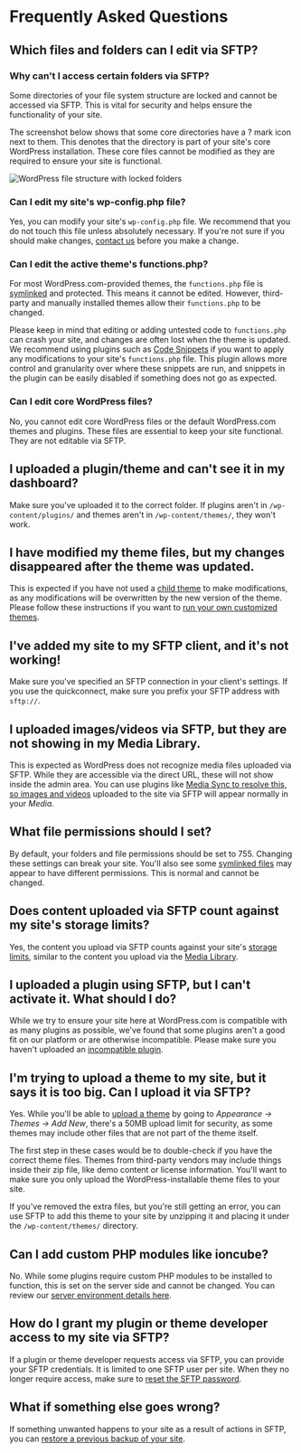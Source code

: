 # Frequently Asked Questions

## Which files and folders can I edit via SFTP?

### Why can't I access certain folders via SFTP?

Some directories of your file system structure are locked and cannot be accessed via SFTP. This is vital for security and helps ensure the functionality of your site.

The screenshot below shows that some core directories have a ? mark icon next to them. This denotes that the directory is part of your site's core WordPress installation. These core files cannot be modified as they are required to ensure your site is functional.

![WordPress file structure with locked folders](https://wpdeveloperstaging.files.wordpress.com/2024/02/sftp-folders-wordpress.png)

### Can I edit my site's wp-config.php file?

Yes, you can modify your site's `wp-config.php` file. We recommend that you do not touch this file unless absolutely necessary. If you're not sure if you should make changes, [contact us](https://developer.wordpress.com/docs/support/) before you make a change.

### Can I edit the active theme's functions.php?

For most WordPress.com-provided themes, the `functions.php` file is [symlinked](https://wordpress.com/support/symlinked-files-and-folders/) and protected. This means it cannot be edited. However, third-party and manually installed themes allow their `functions.php` to be changed.

Please keep in mind that editing or adding untested code to `functions.php` can crash your site, and changes are often lost when the theme is updated. We recommend using plugins such as [Code Snippets](https://wordpress.com/plugins/code-snippets/) if you want to apply any modifications to your site's `functions.php` file. This plugin allows more control and granularity over where these snippets are run, and snippets in the plugin can be easily disabled if something does not go as expected.

### Can I edit core WordPress files?

No, you cannot edit core WordPress files or the default WordPress.com themes and plugins. These files are essential to keep your site functional. They are not editable via SFTP.

## I uploaded a plugin/theme and can't see it in my dashboard?

Make sure you've uploaded it to the correct folder. If plugins aren't in `/wp-content/plugins/` and themes aren't in `/wp-content/themes/`, they won't work.

## I have modified my theme files, but my changes disappeared after the theme was updated.

This is expected if you have not used a [child theme](https://wordpress.com/support/themes/child-themes/) to make modifications, as any modifications will be overwritten by the new version of the theme. Please follow these instructions if you want to [run your own customized themes](https://wordpress.com/support/themes/child-themes/).

## I've added my site to my SFTP client, and it's not working!

Make sure you've specified an SFTP connection in your client's settings. If you use the quickconnect, make sure you prefix your SFTP address with `sftp://`.

## I uploaded images/videos via SFTP, but they are not showing in my Media Library.

This is expected as WordPress does not recognize media files uploaded via SFTP. While they are accessible via the direct URL, these will not show inside the admin area. You can use plugins like [Media Sync to resolve this, so images and videos](https://wordpress.com/plugins/media-sync/) uploaded to the site via SFTP will appear normally in your *Media*.

## What file permissions should I set?

By default, your folders and file permissions should be set to 755. Changing these settings can break your site. You'll also see some [symlinked files](https://wordpress.com/support/symlinked-files-and-folders/) may appear to have different permissions. This is normal and cannot be changed.

## Does content uploaded via SFTP count against my site's storage limits?

Yes, the content you upload via SFTP counts against your site's [storage limits](https://developer.wordpress.com/docs/platform-features/storage/), similar to the content you upload via the [Media Library](https://wordpress.com/support/media/).

## I uploaded a plugin using SFTP, but I can't activate it. What should I do?

While we try to ensure your site here at WordPress.com is compatible with as many plugins as possible, we've found that some plugins aren't a good fit on our platform or are otherwise incompatible. Please make sure you haven't uploaded an [incompatible plugin](https://wordpress.com/support/plugins/incompatible-plugins/).

## I'm trying to upload a theme to my site, but it says it is too big. Can I upload it via SFTP?

Yes. While you'll be able to [upload a theme](https://wordpress.com/support/themes/uploading-setting-up-custom-themes/) by going to *Appearance → Themes → Add New*, there's a 50MB upload limit for security, as some themes may include other files that are not part of the theme itself.

The first step in these cases would be to double-check if you have the correct theme files. Themes from third-party vendors may include things inside their zip file, like demo content or license information. You'll want to make sure you only upload the WordPress-installable theme files to your site.

If you've removed the extra files, but you're still getting an error, you can use SFTP to add this theme to your site by unzipping it and placing it under the `/wp-content/themes/` directory.

## Can I add custom PHP modules like ioncube?

No. While some plugins require custom PHP modules to be installed to function, this is set on the server side and cannot be changed. You can review our [server environment details here](https://wordpress.com/support/php-environment/).

## How do I grant my plugin or theme developer access to my site via SFTP?

If a plugin or theme developer requests access via SFTP, you can provide your SFTP credentials. It is limited to one SFTP user per site. When they no longer require access, make sure to [reset the SFTP password](credentials.md).

## What if something else goes wrong?

If something unwanted happens to your site as a result of actions in SFTP, you can [restore a previous backup of your site](https://developer.wordpress.com/docs/platform-features/real-time-backup-restore/).
